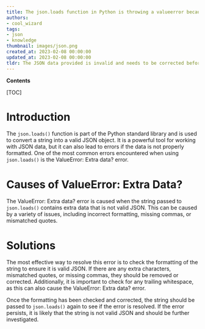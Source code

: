 ```yaml
---
title: The json.loads function in Python is throwing a valueerror because there is additional data present
authors:
- cool_wizard
tags:
- json
- knowledge
thumbnail: images/json.png
created_at: 2023-02-08 00:00:00
updated_at: 2023-02-08 00:00:00
tldr: The JSON data provided is invalid and needs to be corrected before it can be parsed.
---
```


**Contents**

[TOC]

# Introduction

The `json.loads()` function is part of the Python standard library and is used to convert a string into a valid JSON object. It is a powerful tool for working with JSON data, but it can also lead to errors if the data is not properly formatted. One of the most common errors encountered when using `json.loads()` is the ValueError: Extra data? error. 

# Causes of ValueError: Extra Data?

The ValueError: Extra data? error is caused when the string passed to `json.loads()` contains extra data that is not valid JSON. This can be caused by a variety of issues, including incorrect formatting, missing commas, or mismatched quotes.

# Solutions

The most effective way to resolve this error is to check the formatting of the string to ensure it is valid JSON. If there are any extra characters, mismatched quotes, or missing commas, they should be removed or corrected. Additionally, it is important to check for any trailing whitespace, as this can also cause the ValueError: Extra data? error.

Once the formatting has been checked and corrected, the string should be passed to `json.loads()` again to see if the error is resolved. If the error persists, it is likely that the string is not valid JSON and should be further investigated.
